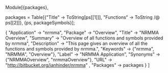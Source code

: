 Module[{packages},

packages = Table[{"Title" -> ToString[ps[[1]]], "Functions" -> ToString /@ ps[[2]]}, {ps, packageSymbols}];

{
 "Application" -> "nrmma",
 "Package" -> "Overview",
 "Title" -> "NRMMA Overview",
 "Summary" -> 
   "Overview of all functions and symbols provided by nrmma",
 "Description" -> "This page gives an overview of all the functions and symbols provided by nrmma.",
 "Keywords" -> {"nrmma", "NRMMA", "Overview"},
 "Label" -> "NRMMA Application",
 "Synonyms" -> {"NRMMAOverview", "nrmmaOverview"},
 "URL" -> "http://bitbucket.org/ianhinder/nrmma" ,
 "Packages" -> packages
}
]
